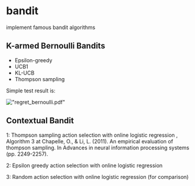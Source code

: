 # bandit
implement famous bandit algorithms

## K-armed Bernoulli Bandits

* Epsilon-greedy
* UCB1
* KL-UCB
* Thompson sampling

Simple test result is: 

!["regret_bernoulli.pdf"]("https://github.com/fullflu/bandit/blob/master/figures/regret_bernoulli.pdf")


## Contextual Bandit

1: Thompson sampling action selection with online logistic regression , Algorithm 3 at Chapelle, O., & Li, L. (2011). An empirical evaluation of thompson sampling. In Advances in neural information processing systems (pp. 2249-2257).

2: Epsilon greedy action selection with online logistic regression

3: Random action selection with online logistic regression (for comparison)
